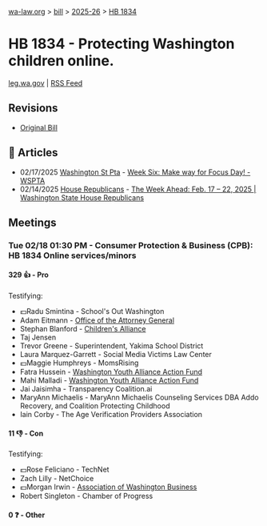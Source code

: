 [wa-law.org](/) > [bill](/bill/) > [2025-26](/bill/2025-26/) > [HB 1834](/bill/2025-26/hb/1834/)

# HB 1834 - Protecting Washington children online.
[leg.wa.gov](https://app.leg.wa.gov/billsummary?BillNumber=1834&Year=2025&Initiative=false) | [RSS Feed](./rss.xml)

## Revisions
* [Original Bill](1/)

## 📰 Articles
* 02/17/2025 [Washington St Pta](/org/washington_st_pta/) - [Week Six: Make way for Focus Day! - WSPTA](https://www.wastatepta.org/week-six-make-way-for-focus-day/#:~:text=HB%201834)
* 02/14/2025 [House Republicans](/org/house_republicans/) - [The Week Ahead: Feb. 17 – 22, 2025 | Washington State House Republicans](https://houserepublicans.wa.gov/week/the-week-ahead-feb-17-22-2025/#:~:text=HB%201834)

## Meetings
### Tue 02/18 01:30 PM - Consumer Protection & Business (CPB): HB 1834 Online services/minors
#### 329 👍 - Pro
Testifying:
* 💵Radu Smintina - School's Out Washington
* Adam Eitmann - [Office of the Attorney General](/org/office_of_the_attorney_general/)
* Stephan Blanford - [Children's Alliance](/org/children's_alliance/)
* Taj Jensen
* Trevor Greene - Superintendent, Yakima School District
* Laura Marquez-Garrett - Social Media Victims Law Center
* 💵Maggie Humphreys - MomsRising
* Fatra Hussein - [Washington Youth Alliance Action Fund](/org/washington_youth_alliance_action_fund/)
* Mahi Malladi - [Washington Youth Alliance Action Fund](/org/washington_youth_alliance_action_fund/)
* Jai Jaisimha - Transparency Coalition.ai
* MaryAnn Michaelis - MaryAnn Michaelis Counseling Services DBA Addo Recovery, and Coalition Protecting Childhood
* Iain Corby - The Age Verification Providers Association

#### 11 👎 - Con
Testifying:
* 💵Rose Feliciano - TechNet
* Zach Lilly - NetChoice
* 💵Morgan Irwin - [Association of Washington Business](/org/association_of_washington_business/)
* Robert Singleton - Chamber of Progress

#### 0 ❓ - Other
